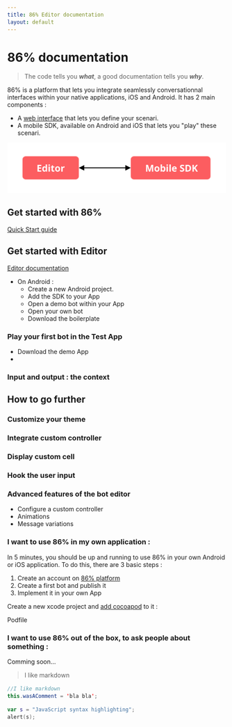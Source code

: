 ```yaml
---
title: 86% Editor documentation
layout: default
---
```


# 86% documentation
> The code tells you ***what***, a good documentation tells you ***why***.

86% is a platform that lets you integrate seamlessly conversationnal interfaces within your native applications, iOS and Android.
It has 2 main components :
* A [web interface](htps://editor.86percent.co) that lets you define your scenari.
* A mobile SDK, available on Android and iOS that lets you "play" these scenari.

![Global Architecture](/resources/global_architecture.svg)


## Get started with 86%
[Quick Start guide](quickStart.md)

## Get started with Editor
[Editor documentation](editor.md)
    
* On Android : 
    * Create a new Android project. 
    * Add the SDK to your App   
    * Open a demo bot within your App 
    * Open your own bot
    * Download the boilerplate 

 
### Play your first bot in the Test App

* Download the demo App 
* 

### Input and output : the context

## How to go further 

### Customize your theme

### Integrate custom controller 

### Display custom cell 

### Hook the user input 

### Advanced features of the bot editor

* Configure a custom controller 
* Animations 
* Message variations
 



### I want to use 86% in my own application :
In 5 minutes, you should be up and running to use 86% in your own Android or iOS application. To do this, there are 3 basic steps : 

1. Create an account on [86% platform](https://editor.86percent.co)
2. Create a first bot and publish it 
3. Implement it in your own App 

Create a new xcode project and [add cocoapod](https://guides.cocoapods.org/using/using-cocoapods) to it :

Podfile

### I want to use 86% out of the box, to ask people about something : 
Comming soon... 

> I like markdown

```java 
//I like markdown
this.wasAComment = 'bla bla';
```


```kotlin
var s = "JavaScript syntax highlighting";
alert(s);
```
